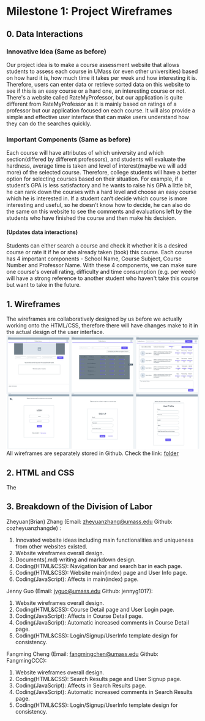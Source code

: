 # Milestone 1: Project Wireframes
## 0. Data Interactions
### Innovative Idea (Same as before)

Our project idea is to make a course assessment website that allows students to assess each course in UMass (or even other universities) based on how hard it is, how much time it takes per week and how interesting it is. Therefore, users can enter data or retrieve sorted data on this website to see if this is an easy course or a hard one, an interesting course or not. There's a website called RateMyProfessor, but our application is quite different from RateMyProfessor as it is mainly based on ratings of a professor but our application focused on each course. It will also provide a simple and effective user interface that can make users understand how they can do the searches quickly.

### Important Components (Same as before)

Each course will have attributes of which university and which section(differed by different professors), and students will evaluate the hardness, average time is taken and level of interest(maybe we will add more) of the selected course. Therefore, college students will have a better option for selecting courses based on their situation. For example, if a student’s GPA is less satisfactory and he wants to raise his GPA a little bit, he can rank down the courses with a hard level and choose an easy course which he is interested in. If a student can’t decide which course is more interesting and useful, so he doesn’t know how to decide, he can also do the same on this website to see the comments and evaluations left by the students who have finished the course and then make his decision. 

#### (Updates data interactions) 
Students can either search a course and check it whether it is a desired course or rate it if he or she already taken (took) this course. Each course has 4 important components - School Name, Course Subject, Course Number and Professor Name. With these 4 components, we can make sure one course's overall rating, difficulty and time consumption (e.g. per week) will have a strong reference to another student who haven't take this course but want to take in the future.

## 1. Wireframes
The wireframes are collaboratively designed by us before we actually working onto the HTML/CSS, therefore there will have changes make to it in the actual design of the user interface.
![Wireframes:](wireframe_imgs/mergedWireframes.jpg)
All wireframes are separately stored in Github. Check the link: [folder](wireframe_imgs/)

## 2. HTML and CSS
The 


## 3. Breakdown of the Division of Labor

Zheyuan(Brian) Zhang (Email: zheyuanzhang@umass.edu Github: cozheyuanzhangde) :
 1. Innovated website ideas including main functionalities and uniqueness from other websites existed.
 2. Website wireframes overall design.
 3. Documents(.md) writing and markdown design.
 4. Coding(HTML&CSS): Navigation bar and search bar in each page.
 5. Coding(HTML&CSS): Website main(index) page and User Info page.
 6. Coding(JavaScript): Affects in main(index) page.

Jenny Guo (Email: jyguo@umass.edu Github: jennyg1017):

 1. Website wireframes overall design.
 2. Coding(HTML&CSS): Course Detail page and User Login page.
 3. Coding(JavaScript): Affects in Course Detail page.
 4. Coding(JavaScript): Automatic increased comments in Course Detail page.
 5. Coding(HTML&CSS): Login/Signup/UserInfo template design for consistency.

Fangming Cheng (Email: fangmingchen@umass.edu Github: FangmingCCC):

 1. Website wireframes overall design.
 2. Coding(HTML&CSS): Search Results page and User Signup page.
 3. Coding(JavaScript): Affects in Search Results page.
 4. Coding(JavaScript): Automatic increased comments in Search Results page.
 5. Coding(HTML&CSS): Login/Signup/UserInfo template design for consistency.